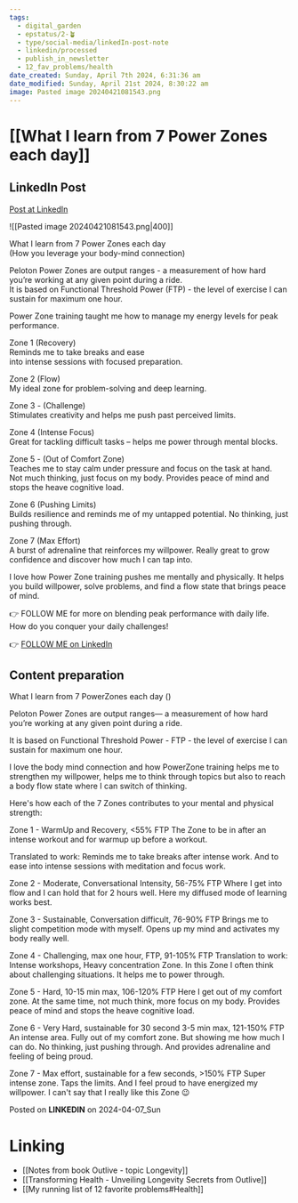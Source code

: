 ```yaml
---
tags:
  - digital_garden
  - epstatus/2-🪴
  - type/social-media/linkedIn-post-note
  - linkedin/processed
  - publish_in_newsletter
  - 12_fav_problems/health
date_created: Sunday, April 7th 2024, 6:31:36 am
date_modified: Sunday, April 21st 2024, 8:30:22 am
image: Pasted image 20240421081543.png
---
```

# [[What I learn from 7 Power Zones each day]]
## LinkedIn Post
[Post at LinkedIn](https://www.linkedin.com/posts/sebastiankamilli_what-i-learn-from-7-power-zones-each-day-activity-7182648302012661760-FTpf?utm_source=share&utm_medium=member_desktop)

![[Pasted image 20240421081543.png|400]]
  
What I learn from 7 Power Zones each day  
(How you leverage your body-mind connection)  
  
Peloton Power Zones are output ranges - a measurement of how hard you’re working at any given point during a ride.  
It is based on Functional Threshold Power (FTP) - the level of exercise I can sustain for maximum one hour.  
  
Power Zone training taught me how to manage my energy levels for peak performance.  
  
Zone 1 (Recovery)  
Reminds me to take breaks and ease  
into intense sessions with focused preparation.  
  
Zone 2 (Flow)  
My ideal zone for problem-solving and deep learning.  
  
Zone 3 - (Challenge)  
Stimulates creativity and helps me push past perceived limits.  
  
Zone 4 (Intense Focus)  
Great for tackling difficult tasks – helps me power through mental blocks.  
  
Zone 5 - (Out of Comfort Zone)  
Teaches me to stay calm under pressure and focus on the task at hand.  
Not much thinking, just focus on my body. Provides peace of mind and stops the heave cognitive load.  
  
Zone 6 (Pushing Limits)  
Builds resilience and reminds me of my untapped potential. No thinking, just pushing through.  
  
Zone 7 (Max Effort)  
A burst of adrenaline that reinforces my willpower. Really great to grow confidence and discover how much I can tap into.  

I love how Power Zone training pushes me mentally and physically. It helps you build willpower, solve problems, and find a flow state that brings peace of mind.  

👉 FOLLOW ME for more on blending peak performance with daily life.  
How do you conquer your daily challenges!

👉 [FOLLOW ME on LinkedIn](https://www.linkedin.com/comm/mynetwork/discovery-see-all?usecase=PEOPLE_FOLLOWS&followMember=sebastiankamilli)

## Content preparation
What I learn from 7 PowerZones each day
()

Peloton Power Zones are output ranges— a measurement of how hard you’re working at any given point during a ride.

It is based on Functional Threshold Power - FTP - the level of exercise I can sustain for maximum one hour.

I love the body mind connection and how PowerZone training helps me to strengthen my willpower, helps me to think through topics but also to reach a body flow state where I can switch of thinking. 

Here's how each of the 7 Zones contributes to your mental and physical strength:

Zone 1 - WarmUp and Recovery, <55% FTP
The Zone to be in after an intense workout and for warmup up before a workout. 

Translated to work: Reminds me to take breaks after intense work. And to ease into intense sessions with meditation and focus work.

Zone 2 - Moderate, Conversational Intensity, 56-75% FTP
Where I get into flow and I can hold that for 2 hours well. Here my diffused mode of learning works best. 

Zone 3 - Sustainable, Conversation difficult, 76-90% FTP
Brings me to slight competition mode with myself. Opens up my mind and activates my body really well.  

Zone 4 - Challenging, max one hour, FTP, 91-105% FTP
Translation to work: Intense workshops, Heavy concentration Zone.
In this Zone I often think about challenging situations. It helps me to power through.

Zone 5 - Hard, 10-15 min max, 106-120% FTP
Here I get out of my comfort zone. At the same time, not much think, more focus on my body.  Provides peace of mind and stops the heave cognitive load.

Zone 6 - Very Hard, sustainable for 30 second 3-5 min max, 121-150% FTP
An intense area. Fully out of my comfort zone. But showing me how much I can do. No thinking, just pushing through. And provides adrenaline and feeling of being proud.

Zone 7 - Max effort, sustainable for a few seconds, >150% FTP
Super intense zone. Taps the limits. And I feel proud to have energized my willpower. I can't say that I really like this Zone 😉

Posted on **LINKEDIN** on 2024-04-07_Sun
# Linking
+ [[Notes from book Outlive - topic Longevity]]
+ [[Transforming Health - Unveiling Longevity Secrets from Outlive]]
+ [[My running list of 12 favorite problems#Health]]